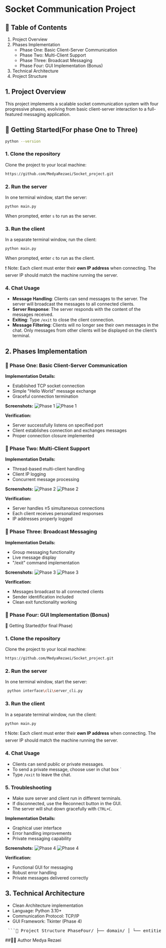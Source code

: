 ﻿# Socket Communication Project 

## 📑 Table of Contents
1. Project Overview
2. Phases Implementation
   - Phase One: Basic Client-Server Communication
   - Phase Two: Multi-Client Support
   - Phase Three: Broadcast Messaging
   - Phase Four: GUI Implementation (Bonus)
3. Technical Architecture
4. Project Structure


## 1. Project Overview
This project implements a scalable socket communication system with four progressive phases, evolving from basic client-server interaction to a full-featured messaging application.

## 🚀 Getting Started(For phase One to Three)

```bash
python --version
```

### 1. Clone the repository

Clone the project to your local machine:

```bash
https://github.com/MedyaRezaei/Socket_project.git
```

### 2. Run the server

In one terminal window, start the server:

```bash
python main.py
```

When prompted, enter `s` to run as the server.

### 3. Run the client

In a separate terminal window, run the client:

```bash
python main.py
```

When prompted, enter `c` to run as the client.

❗ Note: Each client must enter their **own IP address** when connecting.
The server IP should match the machine running the server.

### 4. Chat Usage

- **Message Handling**: Clients can send messages to the server. The server will broadcast the messages to all connected clients.
- **Server Response**: The server responds with the content of the messages received.
- **Exiting**: Type `/exit` to close the client connection.
- **Message Filtering**: Clients will no longer see their own messages in the chat. Only messages from other clients will be displayed on the client’s terminal.


## 2. Phases Implementation

### 🔹 Phase One: Basic Client-Server Communication
**Implementation Details:**
- Established TCP socket connection
- Simple "Hello World" message exchange
- Graceful connection termination

**Screenshots:**
![Phase 1 ](image/image1.png)
![Phase 1 ](image/image2.png)

**Verification:**
- Server successfully listens on specified port
- Client establishes connection and exchanges messages
- Proper connection closure implemented

### 🔹 Phase Two: Multi-Client Support
**Implementation Details:**
- Thread-based multi-client handling
- Client IP logging
- Concurrent message processing

**Screenshots:**
![Phase 2 ](image/image3.png)
![Phase 2 ](image/image4.png)

**Verification:**
- Server handles ≥5 simultaneous connections
- Each client receives personalized responses
- IP addresses properly logged

### 🔹 Phase Three: Broadcast Messaging
**Implementation Details:**
- Group messaging functionality
- Live message display
- "/exit" command implementation

**Screenshots:**
![Phase 3 ](image/image5.png)
![Phase 3 ](image/image6.png)

**Verification:**
- Messages broadcast to all connected clients
- Sender identification included
- Clean exit functionality working

### 🔹 Phase Four: GUI Implementation (Bonus)
🚀 Getting Started(for final Phase)

### 1. Clone the repository

Clone the project to your local machine:



```bash
https://github.com/MedyaRezaei/Socket_project.git
```


### 2. Run the server

In one terminal window, start the server:
```bash
 python interface\cli\server_cli.py
```
### 3. Run the client

In a separate terminal window, run the client:
```bash
python main.py
```

❗ Note: Each client must enter their **own IP address** when connecting.
The server IP should match the machine running the server.
### 4. Chat Usage

- Clients can send public or private messages.
- To send a private message, choose user in chat box `
- Type `/exit` to leave the chat.

### 5. Troubleshooting

- Make sure server and client run in different terminals.
- If disconnected, use the Reconnect button in the GUI.
- The server will shut down gracefully with `CTRL+C`.

**Implementation Details:**
- Graphical user interface
- Error handling improvements
- Private messaging capability

**Screenshots:**
![Phase 4 ](image/image7.png)
![Phase 4 ](image/image8.png)



**Verification:**
- Functional GUI for messaging
- Robust error handling
- Private messages delivered correctly

## 3. Technical Architecture
- Clean Architecture implementation
- Language: Python 3.10+
- Communication Protocol: TCP/IP
- GUI Framework: Tkinter (Phase 4)

<pre> ```📁 Project Structure PhaseFour/ ├── domain/ │ └── entities/ │ └── message.py # Message entity logic ├── application/ │ └── use_cases/ │ └── chat_use_case.py # Message processing logic ├── infrastructure/ │ └── network/ │ ├── server_socket.py # Multithreaded server socket logic │ └── client_socket.py # Client socket implementation ├── interface/ │ ├── cli/ │ │ ├── server_cli.py # Server CLI interface │ │ └── client_cli.py # Client CLI (legacy fallback) │ └── gui/ │ └── chat_client_gui.py # GUI chat client ├── main.py # Entry point to run server or client └── README.md # Project documentation ``` </pre>


##👨‍💻 Author
Medya Rezaei
